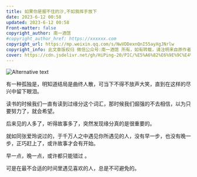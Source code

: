 ```yaml
---
title: 如果你是握不住的沙,不如我挥手放下
date: 2023-6-12 00:58
updated: 2023-6-12 00:58
​Front-matter: false
copyright_author: 南一酒馆
#copyright_author_href: https://xxxxxx.com
copyright_url: https://mp.weixin.qq.com/s/NwVDDexnQnI55ayXgJNrlw
copyright_info: 此文章版权归 微信公众号:南一酒馆 所有，如有转载，请注明来自原作者
cover: https://cdn.jsdelivr.net/gh/HiPing-20/PIC/%E5%A6%82%E6%9E%9C%E4%BD%A0%E6%98%AF%E6%8F%A1%E4%B8%8D%E4%BD%8F%E7%9A%84%E6%B2%99,%E4%B8%8D%E5%A6%82%E6%88%91%E6%8C%A5%E6%89%8B%E6%94%BE%E4%B8%8B.jpg
---
```


![Alternative text](https://cdn.jsdelivr.net/gh/HiPing-20/PIC/%E5%A6%82%E6%9E%9C%E4%BD%A0%E6%98%AF%E6%8F%A1%E4%B8%8D%E4%BD%8F%E7%9A%84%E6%B2%99,%E4%B8%8D%E5%A6%82%E6%88%91%E6%8C%A5%E6%89%8B%E6%94%BE%E4%B8%8B.jpg)

有一种孤独是，明知道结局是曲终人散，可当下不得不放声大笑，直到在这样的尽兴中留下眼泪。



读书的时候我们一直有读到过缘分这个词汇，那时候我们倔强的不去相信，以为只要努力了，就会希望。



后来见的人多了，听得故事多了，突然发现缘分真的是很重要的。



就如同张爱玲说过的，于千万人之中遇见你所遇见的人，没有早一步，也没有晚一步，正巧赶上了，或许故事才会有开始。



早一点，晚一点，或许都只能错过 。



可是在最不合适的时间里遇见喜欢的人，总是不可避免的。